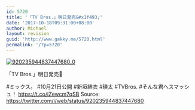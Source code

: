 ```yaml
---
id: 5720
title: '「TV Bros.」明日発売&#x1f493;'
date: '2017-10-18T09:31:00+08:00'
author: Michael
layout: revision
guid: 'http://www.gakky.me/5720.html'
permalink: '/?p=5720'
---
```


[![920235944837447680_0](http://www.yui-aragaki.org/wp-content/uploads/2017/10/920235944837447680_0.jpg)](http://www.yui-aragaki.org/wp-content/uploads/2017/10/920235944837447680_0.jpg)

「TV Bros.」明日発売💓

\#ミックス。
\#10月21日公開
\#新垣結衣
\#瑛太
\#TVBros.
\#そんな君へスマッシュ！ https://t.co/iZewcm7qSB
Source: <https://twitter.com/i/web/status/920235944837447680>
